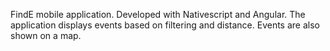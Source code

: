 FindE mobile application. Developed with Nativescript and Angular. The application displays events based on filtering and distance. Events are also shown on a map.
